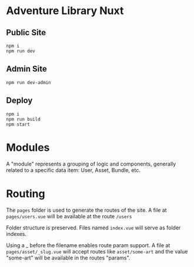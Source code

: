 # Adventure Library Nuxt

## Public Site
```
npm i
npm run dev
```

## Admin Site
```
npm run dev-admin
```

## Deploy

```
npm i
npm run build
npm start
```

# Modules
A "module" represents a grouping of logic and components, generally related to a specific data item: User, Asset, Bundle, etc.

# Routing
The `pages` folder is used to generate the routes of the site. A file at `pages/users.vue` will be available at the route `/users`

Folder structure is preserved. Files named `index.vue` will serve as folder indexes.

Using a _ before the filename enables route param support. A file at `pages/asset/_slug.vue` will accept routes like `asset/some-art` and the value "some-art" will be available in the routes "params".
